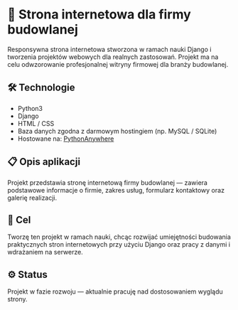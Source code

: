 # 🧱 Strona internetowa dla firmy budowlanej

Responsywna strona internetowa stworzona w ramach nauki Django i tworzenia projektów webowych dla realnych zastosowań. Projekt ma na celu odwzorowanie profesjonalnej witryny firmowej dla branży budowlanej.

## 🛠️ Technologie
- Python3
- Django
- HTML / CSS
- Baza danych zgodna z darmowym hostingiem (np. MySQL / SQLite)
- Hostowane na: [PythonAnywhere](https://www.pythonanywhere.com/)

## 📋 Opis aplikacji
Projekt przedstawia stronę internetową firmy budowlanej — zawiera podstawowe informacje o firmie, zakres usług, formularz kontaktowy oraz galerię realizacji.

## 🚀 Cel
Tworzę ten projekt w ramach nauki, chcąc rozwijać umiejętności budowania praktycznych stron internetowych przy użyciu Django oraz pracy z danymi i wdrażaniem na serwerze.

## ⚙️ Status
Projekt w fazie rozwoju — aktualnie pracuję nad dostosowaniem wyglądu strony.
